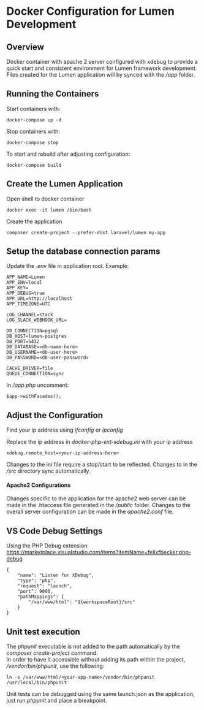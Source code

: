 # Docker Configuration for Lumen Development

## Overview
Docker container with apache 2 server configured with xdebug to provide a quick start and consistent environment for Lumen
framework development. Files created for the Lumen application will by synced with the */app* folder.

## Running the Containers
Start containers with:
```
docker-compose up -d
```

Stop containers with:
```
docker-compose stop
```
  
To start and rebuild after adjusting configuration:
```
docker-compose build
```

## Create the Lumen Application
Open shell to docker container
```
docker exec -it lumen /bin/bash
```
  
Create the application
```
composer create-project --prefer-dist laravel/lumen my-app
```

## Setup the database connection params

Update the *.env* file in application root. Example:
```
APP_NAME=Lumen
APP_ENV=local
APP_KEY=
APP_DEBUG=true
APP_URL=http://localhost
APP_TIMEZONE=UTC

LOG_CHANNEL=stack
LOG_SLACK_WEBHOOK_URL=

DB_CONNECTION=pgsql
DB_HOST=lumen-postgres
DB_PORT=5432
DB_DATABASE=<db-name-here>
DB_USERNAME=<db-user-here>
DB_PASSWORD=<db-user-password>

CACHE_DRIVER=file
QUEUE_CONNECTION=sync
```
  
In *<app-root>/app.php* uncomment:
```
$app->withFacades();
```

## Adjust the Configuration
Find your ip address using *ifconfig* or *ipconfig*  

Replace the ip address in *docker-php-ext-xdebug.ini* with your ip address
```
xdebug.remote_host=<your-ip-address-here>
``` 
  
Changes to the ini file require a stop/start to be reflected.
Changes to in the */src* directory sync automatically.  

#### Apache2 Configurations
Changes specific to the application for the apache2 web server can be made in the .htaccess file generated in the */public* folder.
Changes to the overall server configuration can be made in the *apache2.conf* file.

## VS Code Debug Settings

Using the PHP Debug extension:
https://marketplace.visualstudio.com/items?itemName=felixfbecker.php-debug  

```
{
    "name": "Listen for XDebug",
    "type": "php",
    "request": "launch",
    "port": 9000,    
    "pathMappings": {
        "/var/www/html": "${workspaceRoot}/src"    
    }
}
```

## Unit test execution
  
The *phpunit* executable is not added to the path automatically by the *composer create-project* command.  
In order to have it accessible without adding its path within the project, */vendor/bin/phpunit*, use the following:
```
ln -s /var/www/html/<your-app-name>/vendor/bin/phpunit /usr/local/bin/phpunit
```

Unit tests can be debugged using the same launch.json as the application, just run *phpunit* and place a breakpoint.